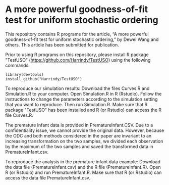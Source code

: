 # A more powerful goodness-of-fit test for uniform stochastic ordering
This repository contains R programs for the article, “A more powerful goodness-of-fit test for uniform stochastic ordering,” by Dewei Wang and others. This article has been submitted for publication.

Prior to using R programs on this repository, please install R package "TestUSO" (https://github.com/Harrindy/TestUSO) using the following commands:

    library(devtools)
    install_github("Harrindy/TestUSO")

To reproduce our simulation results: Download the files Curves.R and Simulation.R to your computer. Open Simulation.R in R (Rstudio). Follow the instructions to change the parameters according to the simulation setting that you want to reproduce. Then run Simulation.R. Make sure that R package "TestUSO" has been installed and R (or Rstudio) can access the R file Curves.R.

The premature infant data is provided in PrematureInfant.CSV. Due to a confidentiality issue, we cannot provide the original data. However, because the ODC and both methods considered in the paper are invariant to an increasing transformation on the two samples, we divided each observation by the maximum of the two samples and saved the transformed data in PrematureInfant.csv. 

To reproduce the analysis in the premature infant data example: Download the data file (PrematureInfant.csv) and the R file (PrematureInfant.R).  Open R (or Rstudio) and run PrematureInfant.R. Make sure that R (or Rstudio) can access the data file PrematureInfant.csv.
